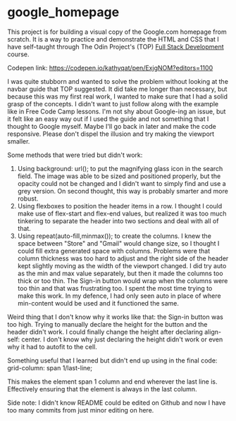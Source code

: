 # google_homepage

This project is for building a visual copy of the Google.com homepage from scratch. It is a way to practice and demonstrate the HTML and CSS that I have self-taught through The Odin Project's (TOP) [Full Stack Development](http://www.theodinproject.com/courses/web-development-101/lessons/html-css) course.

Codepen link: https://codepen.io/kathyqat/pen/ExjgNOM?editors=1100

I was quite stubborn and wanted to solve the problem without looking at the navbar guide that TOP suggested. It did take me longer than necessary, but because this was my first real work, I wanted to make sure that I had a solid grasp of the concepts. I didn't want to just follow along with the example like in Free Code Camp lessons. I'm not shy about Google-ing an issue, but it felt like an easy way out if I used the guide and not something that I thought to Google myself. Maybe I'll go back in later and make the code responsive. Please don't dispel the illusion and try making the viewport smaller.

Some methods that were tried but didn't work:
1. Using background: url(); to put the magnifying glass icon in the search field. The image was able to be sized and positioned properly, but the opacity could not be changed and I didn't want to simply find and use a grey version. On second thought, this way is probably smarter and more robust.
2. Using flexboxes to position the header items in a row. I thought I could make use of flex-start and flex-end values, but realized it was too much tinkering to separate the header into two sections and deal with all of that.
3. Using repeat(auto-fill,minmax()); to create the columns. I knew the space between "Store" and "Gmail" would change size, so I thought I could fill extra generated space with columns. Problems were that column thickness was too hard to adjust and the right side of the header kept slightly moving as the width of the viewport changed. I did try auto as the min and max value separately, but then it made the columns too thick or too thin. The Sign-in button would wrap when the columns were too thin and that was frustrating too. I spent the most time trying to make this work. In my defence, I had only seen auto in place of where min-content would be used and it functioned the same.

Weird thing that I don't know why it works like that: the Sign-in button was too high. Trying to manually declare the height for the button and the header didn't work. I could finally change the height after declaring align-self: center. I don't know why just declaring the height didn't work or even why it had to autofit to the cell.

Something useful that I learned but didn't end up using in the final code: 
grid-column: span 1/last-line;

This makes the element span 1 column and end wherever the last line is. Effectively ensuring that the element is always in the last column.

Side note: I didn't know README could be edited on Github and now I have too many commits from just minor editing on here.
